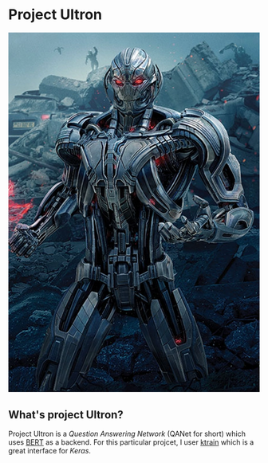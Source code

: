 # Project Ultron

![Ultron](Ultron.webp)

## What's project Ultron? 

Project Ultron is a _Question Answering Network_ (QANet for short) which uses [BERT](https://en.wikipedia.org/wiki/BERT_(language_model)) as a backend. For this particular projcet, I user [ktrain](https://github.com/amaiya/ktrain) which is a great interface for _Keras_. 